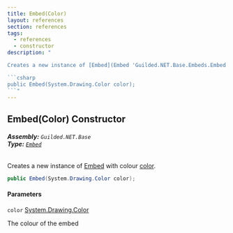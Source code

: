 ```yaml
---
title: Embed(Color)
layout: references
section: references
tags:
  - references
  - constructor
description: "

Creates a new instance of [Embed](Embed 'Guilded.NET.Base.Embeds.Embed') with colour [color](Embed.Embed(Color)#Guilded.NET.Base.Embeds.Embed.Embed(System.Drawing.Color).color 'Guilded.NET.Base.Embeds.Embed.Embed(System.Drawing.Color).color').

```csharp
public Embed(System.Drawing.Color color);
```"
---
```


## Embed(Color) Constructor
###### **Assembly:** `Guilded.NET.Base`<br/>**Type:** [`Embed`](Embed 'Guilded.NET.Base.Embeds.Embed')

Creates a new instance of [Embed](Embed 'Guilded.NET.Base.Embeds.Embed') with colour [color](Embed.Embed(Color)#Guilded.NET.Base.Embeds.Embed.Embed(System.Drawing.Color).color 'Guilded.NET.Base.Embeds.Embed.Embed(System.Drawing.Color).color').

```csharp
public Embed(System.Drawing.Color color);
```
#### Parameters

<a name='Guilded.NET.Base.Embeds.Embed.Embed(System.Drawing.Color).color'></a>

`color` [System.Drawing.Color](https://docs.microsoft.com/en-us/dotnet/api/System.Drawing.Color 'System.Drawing.Color')

The colour of the embed